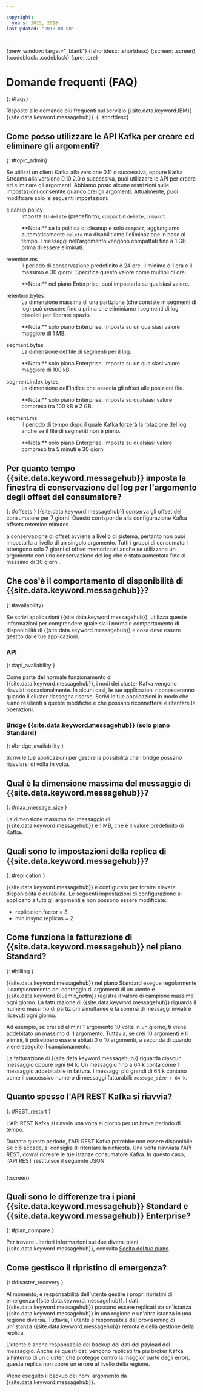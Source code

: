 ```yaml
---

copyright:
  years: 2015, 2018
lastupdated: "2018-08-08"

---
```


{:new_window: target="_blank"}
{:shortdesc: .shortdesc}
{:screen: .screen}
{:codeblock: .codeblock}
{:pre: .pre}

# Domande frequenti (FAQ)
{: #faqs}

Risposte alle domande più frequenti sul servizio {{site.data.keyword.IBM}} {{site.data.keyword.messagehub}}.
{: shortdesc}

<!--17/10/17 - Karen: same info duplicated at messagehub104 -->
## Come posso utilizzare le API Kafka per creare ed eliminare gli argomenti?
{: #topic_admin}

Se utilizzi un client Kafka alla versione 0.11 o successiva, oppure Kafka Streams alla versione 0.10.2.0 o successiva, puoi utilizzare le API per creare ed eliminare gli argomenti. Abbiamo posto alcune restrizioni sulle impostazioni consentite quando crei gli argomenti. Attualmente, puoi modificare solo le seguenti impostazioni:

<dl>
<dt>cleanup.policy</dt>
<dd>Imposta su <code>delete</code> (predefinito), <code>compact</code> o <code>delete,compact</code>
<p>**Nota:**
se la politica di cleanup è solo <code>compact</code>, aggiungiamo automaticamente <code>delete</code> ma disabilitiamo l'eliminazione in base al tempo. I messaggi nell'argomento vengono compattati fino a 1 GB prima di essere eliminati.</p>
</dd>

<dt>retention.ms</dt>
<dd>Il periodo di conservazione predefinito è 24 ore. Il minimo è 1 ora e il massimo è
30 giorni. Specifica questo valore come multipli di ore.

<p>**Nota:**
nel piano Enterprise, puoi impostarlo su qualsiasi valore.</p>
</dd>

<dt>retention.bytes</dt>
<dd>La dimensione massima di una partizione (che consiste in segmenti di log) può crescere fino a prima che eliminiamo i segmenti di log obsoleti per liberare spazio.

<p>**Nota:**
solo piano Enterprise. Imposta su un qualsiasi valore maggiore di 1 MB.</p>
</dd>

<dt>segment.bytes</dt>
<dd>La dimensione del file di segmenti per il log.

<p>**Nota:**
solo piano Enterprise. Imposta su un qualsiasi valore maggiore di 100 kB.</p>
</dd>

<dt>segment.index.bytes</dt>
<dd>La dimensione dell'indice che associa gli offset alle posizioni file. 

<p>**Nota:**
solo piano Enterprise. Imposta su qualsiasi valore compreso tra 100 kB e 2 GB.</p>
</dd>

<dt>segment.ms</dt>
<dd>Il periodo di tempo dopo il quale Kafka forzerà la rotazione del log anche se il file di segmenti non è pieno. 

<p>**Nota:**
solo piano Enterprise. Imposta su qualsiasi valore compreso tra 5 minuti e 30 giorni</p>
</dd>
</dl>


## Per quanto tempo {{site.data.keyword.messagehub}} imposta la finestra di conservazione del log per l'argomento degli offset del consumatore?
{: #offsets }
{{site.data.keyword.messagehub}} conserva gli offset del consumatore per 7 giorni. Questo corrisponde alla configurazione Kafka offsets.retention.minutes. 

a conservazione di offset avviene a livello di sistema, pertanto non puoi impostarla a livello di un singolo argomento. Tutti i gruppi di consumatori ottengono solo 7 giorni di offset memorizzati anche se utilizzano un argomento con una conservazione del log che è stata aumentata fino al massimo di 30 giorni. 

## Che cos'è il comportamento di disponibilità di {{site.data.keyword.messagehub}}?
{: #availability}

Se scrivi applicazioni {{site.data.keyword.messagehub}}, utilizza queste informazioni per comprendere quale sia il normale comportamento di disponibilità di {{site.data.keyword.messagehub}} e cosa deve essere gestito dalle tue applicazioni.

### API
{: #api_availability }

Come parte del normale funzionamento di {{site.data.keyword.messagehub}}, i nodi dei cluster Kafka vengono riavviati occasionalmente.
In alcuni casi, le tue applicazioni riconosceranno quando il cluster riassegna risorse. Scrivi le tue applicazioni in modo che siano resilienti
a queste modifiche e che possano riconnettersi e ritentare le operazioni.

### Bridge {{site.data.keyword.messagehub}} (solo piano Standard)
{: #bridge_availability }

Scrivi le tue applicazioni per gestire la possibilità che i bridge possano riavviarsi di volta in volta.

## Qual è la dimensione massima del messaggio di {{site.data.keyword.messagehub}}? 
{: #max_message_size }

La dimensione massima del messaggio di {{site.data.keyword.messagehub}} è 1 MB, che è il valore predefinito di Kafka. 

## Quali sono le impostazioni della replica di {{site.data.keyword.messagehub}}? 
{: #replication }

{{site.data.keyword.messagehub}} è configurato per fornire elevate disponibilità e durabilità.
Le seguenti impostazioni di configurazione si applicano a tutti gli argomenti e non possono essere modificate:
* replication.factor = 3
* min.insync.replicas = 2

## Come funziona la fatturazione di {{site.data.keyword.messagehub}} nel piano Standard? 
{: #billing }

{{site.data.keyword.messagehub}} nel piano Standard esegue regolarmente il campionamento del conteggio di argomenti di un utente e {{site.data.keyword.Bluemix_notm}} registra il valore di campione massimo ogni giorno. La fatturazione di {{site.data.keyword.messagehub}} riguarda il numero massimo di partizioni simultanee e la somma di messaggi inviati e ricevuti ogni giorno.

Ad esempio, se crei ed elimini 1 argomento 10 volte in un giorno, ti viene addebitato un massimo di 1 argomento. Tuttavia, se crei 10 argomenti e li elimini, ti potrebbero essere abitati 0 o 10 argomenti, a seconda di quando viene eseguito il campionamento.

La fatturazione di {{site.data.keyword.messagehub}} riguarda ciascun messaggio oppure ogni 64 k. Un messaggio fino a 64 k conta come 1 messaggio addebitabile in fattura. I messaggi più grandi di 64 k contano come il successivo numero di messaggi fatturabili: <code><var class="keyword varname">message_size</var> &divide; 64 k</code>.

<!--12/04/18 - Karen: same info duplicated at messagehub057 -->
## Quanto spesso l'API REST Kafka si riavvia? 
{: #REST_restart }

L'API REST Kafka si riavvia una volta al giorno per un breve periodo di
tempo. 

Durante questo periodo, l'API REST Kafka potrebbe non essere
disponibile. Se ciò accade, si consiglia di ritentare la
richiesta. Una volta riavviata l'API REST, dovrai ricreare
le tue istanze consumatore Kafka. In questo caso,
l'API REST restituisce il seguente JSON:

```'{"error_code":40403,"message":"Consumer instance not found."}'
```
{:screen}

## Quali sono le differenze tra i piani {{site.data.keyword.messagehub}} Standard e {{site.data.keyword.messagehub}} Enterprise?
{: #plan_compare }

Per trovare ulteriori informazioni sui due diversi piani {{site.data.keyword.messagehub}}, consulta [Scelta del tuo piano](/docs/services/EventStreams/eventstreams085.html).

## Come gestisco il ripristino di emergenza?
{: #disaster_recovery }

Al momento, è responsabilità dell'utente gestire i propri ripristini di emergenza {{site.data.keyword.messagehub}}. I dati {{site.data.keyword.messagehub}} possono essere replicati tra un'istanza {{site.data.keyword.messagehub}} in una regione e un'altra istanza in una regione diversa. Tuttavia, l'utente è responsabile del provisioning di un'istanza {{site.data.keyword.messagehub}} remota e della gestione della replica.

L'utente è anche responsabile del backup dei dati del payload del messaggio. Anche se questi dati vengono replicati tra più broker Kafka all'interno di un cluster, che protegge contro la maggior parte degli errori, questa replica non copre un errore al livello della regione. 

Viene eseguito il backup dei nomi argomento da {{site.data.keyword.messagehub}}.















